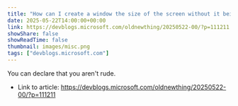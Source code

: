 ```yaml
---
title: "How can I create a window the size of the screen without it being treated as a fullscreen window?"
date: 2025-05-22T14:00:00+00:00
link: https://devblogs.microsoft.com/oldnewthing/20250522-00/?p=111211
showShare: false
showReadTime: false
thumbnail: images/misc.png
tags: ["devblogs.microsoft.com"]
---
```

You can declare that you aren't rude.

- Link to article: https://devblogs.microsoft.com/oldnewthing/20250522-00/?p=111211